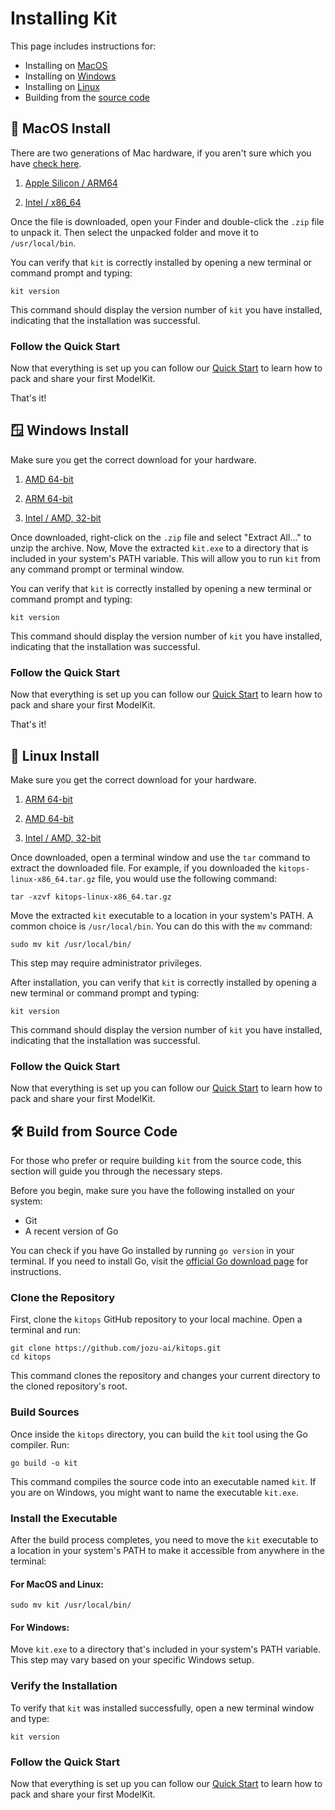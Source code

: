 <script setup>
import vGaTrack from '@theme/directives/ga'
</script>

# Installing Kit

This page includes instructions for:

* Installing on [MacOS](#🍎-macos-package-download)
* Installing on [Windows](#🪟-windows-package-download)
* Installing on [Linux](#🐧-linux-package-download)
* Building from the [source code](#🛠️-install-from-source)

## 🍎 MacOS Install

There are two generations of Mac hardware, if you aren't sure which you have [check here](https://www.sweetwater.com/sweetcare/articles/intel-based-mac-or-mac-with-apple-silicon/#:~:text=Choose%20About%20This%20Mac.,a%20Mac%20with%20Apple%20silicon.&text=As%20of%20this%20writing%2C%20Apple,have%20an%20Intel%2Dbased%20Mac.).

1. <a href="https://github.com/jozu-ai/kitops/releases/latest/download/kitops-darwin-arm64.zip"
  v-ga-track="{
    category: 'link',
    label: 'MacOS (Apple Silicon)',
    location: 'docs/installation'
  }">
  Apple Silicon / ARM64
</a>

2. <a href="https://github.com/jozu-ai/kitops/releases/latest/download/kitops-darwin-x86_64.zip"
  v-ga-track="{
    category: 'link',
    label: 'MacOS (Intel)',
    location: 'docs/installation'
  }">
  Intel / x86_64
</a>

Once the file is downloaded, open your Finder and double-click the `.zip` file to unpack it. Then select the unpacked folder and move it to `/usr/local/bin`.

You can verify that `kit` is correctly installed by opening a new terminal or command prompt and typing:

```shell
kit version
```

This command should display the version number of `kit` you have installed, indicating that the installation was successful.

### Follow the Quick Start

Now that everything is set up you can follow our [Quick Start](https://kitops.ml/docs/quick-start.html) to learn how to pack and share your first ModelKit.

That's it!

## 🪟 Windows Install

Make sure you get the correct download for your hardware.

1. <a href="https://github.com/jozu-ai/kitops/releases/latest/download/kitops-windows-x86_64.zip"
  v-ga-track="{
    category: 'link',
    label: 'Windows (AMD64)',
    location: 'docs/installation'
  }">
  AMD 64-bit
</a>

2. <a href="https://github.com/jozu-ai/kitops/releases/latest/download/kitops-windows-arm64.zip"
  v-ga-track="{
    category: 'link',
    label: 'Windows (ARM64)',
    location: 'docs/installation'
  }">
  ARM 64-bit
</a>

3. <a href="https://github.com/jozu-ai/kitops/releases/latest/download/kitops-windows-i386.zip"
  v-ga-track="{
    category: 'link',
    label: 'Windows (x86_32)',
    location: 'docs/installation'
  }">
  Intel / AMD, 32-bit
</a>

Once downloaded, right-click on the `.zip` file and select "Extract All..." to unzip the archive. Now, Move the extracted `kit.exe` to a directory that is included in your system's PATH variable. This will allow you to run `kit` from any command prompt or terminal window.

You can verify that `kit` is correctly installed by opening a new terminal or command prompt and typing:

```shell
kit version
```

This command should display the version number of `kit` you have installed, indicating that the installation was successful.

### Follow the Quick Start

Now that everything is set up you can follow our [Quick Start](https://kitops.ml/docs/quick-start.html) to learn how to pack and share your first ModelKit.

That's it!

## 🐧 Linux Install

Make sure you get the correct download for your hardware.

1. <a href="https://github.com/jozu-ai/kitops/releases/latest/download/kitops-linux-arm64.tar.gz"
  v-ga-track="{
    category: 'link',
    label: 'Linux (ARM64)',
    location: 'docs/installation'
  }">
  ARM 64-bit
</a>

2. <a href="https://github.com/jozu-ai/kitops/releases/latest/download/kitops-linux-x86_64.tar.gz"
  v-ga-track="{
    category: 'link',
    label: 'Linux (AMD64)',
    location: 'docs/installation'
  }">
  AMD 64-bit
</a>

3. <a href="https://github.com/jozu-ai/kitops/releases/latest/download/kitops-linux-i386.tar.gz"
  v-ga-track="{
    category: 'link',
    label: 'Linux (x86_32)',
    location: 'docs/installation'
  }">
  Intel / AMD, 32-bit
</a>

Once downloaded, open a terminal window and use the `tar` command to extract the downloaded file. For example, if you downloaded the `kitops-linux-x86_64.tar.gz` file, you would use the following command:

```shell
tar -xzvf kitops-linux-x86_64.tar.gz
```

Move the extracted `kit` executable to a location in your system's PATH. A common choice is `/usr/local/bin`. You can do this with the `mv` command:

```
sudo mv kit /usr/local/bin/
```

This step may require administrator privileges.

After installation, you can verify that `kit` is correctly installed by opening a new terminal or command prompt and typing:

```shell
kit version
```

This command should display the version number of `kit` you have installed, indicating that the installation was successful.

### Follow the Quick Start

Now that everything is set up you can follow our [Quick Start](https://kitops.ml/docs/quick-start.html) to learn how to pack and share your first ModelKit.

## 🛠️ Build from Source Code

For those who prefer or require building `kit` from the source code, this section will guide you through the necessary steps.

Before you begin, make sure you have the following installed on your system:

- Git
- A recent version of Go

You can check if you have Go installed by running `go version` in your terminal. If you need to install Go, visit the [official Go download page](https://golang.org/dl/) for instructions.

### Clone the Repository

First, clone the `kitops` GitHub repository to your local machine. Open a terminal and run:


```shell
git clone https://github.com/jozu-ai/kitops.git
cd kitops
```

This command clones the repository and changes your current directory to the cloned repository's root.

### Build Sources

Once inside the `kitops` directory, you can build the `kit` tool using the Go compiler. Run:

```shell
go build -o kit
```

This command compiles the source code into an executable named `kit`. If you are on Windows, you might want to name the executable `kit.exe`.

### Install the Executable

After the build process completes, you need to move the `kit` executable to a location in your system's PATH to make it accessible from anywhere in the terminal:

#### For MacOS and Linux:

```shell
sudo mv kit /usr/local/bin/
```

#### For Windows:

Move `kit.exe` to a directory that's included in your system's PATH variable. This step may vary based on your specific Windows setup.

### Verify the Installation

To verify that `kit` was installed successfully, open a new terminal window and type:

```shell
kit version
```

### Follow the Quick Start

Now that everything is set up you can follow our [Quick Start](https://kitops.ml/docs/quick-start.html) to learn how to pack and share your first ModelKit.